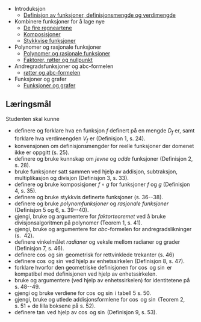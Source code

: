 - Introduksjon
    - [Definisjon av funksjoner, definisjonsmengde og verdimengde](0.1%20Funksjoner/1.%20Introduksjon.md)
- Kombinere funksjoner for å lage nye
    - [De fire regneartene](0.1%20Funksjoner/2.1%20De%20fire%20regneartene.md)
    - [Komposisjoner](0.1%20Funksjoner/2.2%20Komposisjoner.md)
    - [Stykkvise funksjoner](0.1%20Funksjoner/2.3%20Stykkvise%20funksjoner.md)
- Polynomer og rasjonale funksjoner
    - [Polynomer og rasjonale funksjoner](0.1%20Funksjoner/3.1%20Polynomer%20og%20rasjonale%20funksjoner.md)
    - [Faktorer, røtter og nullpunkt](0.1%20Funksjoner/3.2%20Faktorer,%20røtter%20og%20nullpunkt.md)
- Andregradsfunksjoner og abc-formelen
    - [røtter og abc-formelen](0.1%20Funksjoner/4.%20Andregradsfunksjoner%20og%20abc-formelen.md)
- Funksjoner og grafer
    - [Funksjoner og grafer](0.1%20Funksjoner/5.%20Funksjoner%20og%20grafer.md)

## Læringsmål

Studenten skal kunne

- definere og forklare hva en funksjon $f$ definert på en mengde $D_f$ er, samt forklare hva verdimengden $V_f$ er (Definisjon 1, s. 24).
- konvensjonen om definisjonsmengder for reelle funksjoner der domenet
  ikke er oppgitt (s. 25).
- definere og bruke kunnskap om _jevne_ og _odde_ funksjoner (Definisjon 2, s. 28).
- bruke funksjoner satt sammen ved hjelp av addisjon, subtraksjon, multiplikasjon og divisjon (Definisjon 3, s. 33).
- definere og bruke komposisjoner $f\circ g$ for funksjoner $f$ og $g$ (Definisjon 4, s. 35).
- definere og bruke stykkvis definerte funksjoner (s. 36--38).
- definere og bruke _polynomfunksjoner_ og _rasjonale funksjoner_ (Definisjon 5 og 6, s. 39--40).
- gjengi, bruke og argumentere for _faktorteoremet_ ved å bruke divisjonsalgoritmen på polynomer (Teorem 1, s. 41).
- gjengi, bruke og argumentere for $abc$-formelen for andregradslikninger (s.  42).
- definere vinkelmålet _radianer_ og veksle mellom radianer og grader (Definisjon 7, s. 46).
- definere $\cos$ og $\sin$ geometrisk for rettvinklede trekanter (s. 46)
- definere $\cos$ og $\sin$ ved hjelp av enhetssirkelen (Definisjon 8, s. 47).
- forklare hvorfor den geometriske definisjonen for $\cos$ og $\sin$ er kompatibel med definisjonen ved hjelp av enhetssirkelen.
- bruke og argumentere (ved hjelp av enhetssirkelen) for identitetene på s. 48--49.
- gjengi og bruke verdiene for $\cos$ og $\sin$ i tabell 5 s. 50.
- gjengi, bruke og utlede addisjonsformlene for $\cos$ og $\sin$ (Teorem 2, s. 51 + de lilla boksene på s. 52).
- definere $\tan$ ved hjelp av $\cos$ og $\sin$ (Definisjon 9, s. 53).
